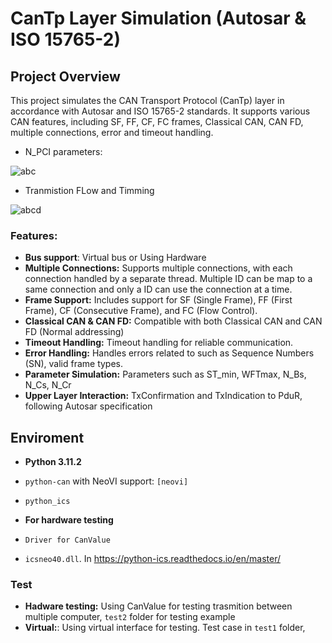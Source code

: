 # CanTp Layer Simulation (Autosar & ISO 15765-2)

## Project Overview
This project simulates the CAN Transport Protocol (CanTp) layer in accordance with Autosar and ISO 15765-2 standards. It supports various CAN features, including SF, FF, CF, FC frames, Classical CAN, CAN FD, multiple connections, error and timeout handling.

-  N_PCI parameters:

![abc](https://github.com/user-attachments/assets/cffb9469-fdfc-49c2-9e98-ccc378e2e6fc)

- Tranmistion FLow and Timming

![abcd](https://github.com/user-attachments/assets/54378c6b-d6db-4ebd-bf98-2b1be7ca8868)

### Features:
- **Bus support**: Virtual bus or Using Hardware
- **Multiple Connections:** 
Supports multiple connections, with each connection handled by a separate thread.
Multiple ID can be map to a same connection and only a ID can use the connection at a time.
- **Frame Support:** Includes support for SF (Single Frame), FF (First Frame), CF (Consecutive Frame), and FC (Flow Control).
- **Classical CAN & CAN FD:** Compatible with both Classical CAN and CAN FD (Normal addressing)
- **Timeout Handling:** Timeout handling for reliable communication.
- **Error Handling:** Handles errors related to such as Sequence Numbers (SN), valid frame types.
- **Parameter Simulation:** Parameters such as ST_min, WFTmax, N_Bs, N_Cs, N_Cr
- **Upper Layer Interaction:** TxConfirmation and TxIndication to PduR, following Autosar specification
## Enviroment
- **Python 3.11.2**
- `python-can` with NeoVI support: `[neovi]`
- `python_ics`

- **For hardware testing**
- `Driver for CanValue`
- `icsneo40.dll`. In https://python-ics.readthedocs.io/en/master/
### Test
- **Hadware testing:** Using CanValue for testing trasmition between multiple computer, `test2` folder for testing example  
- **Virtual:**: Using virtual interface for testing. Test case in `test1` folder, 
